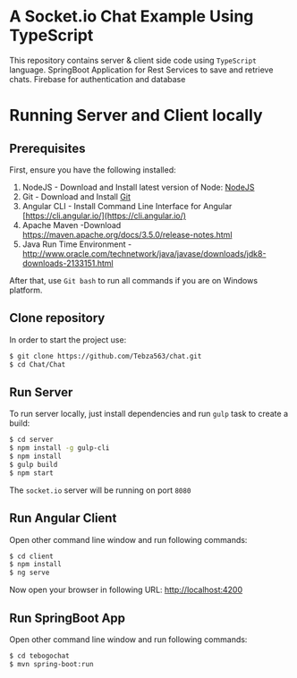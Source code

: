 

A Socket.io Chat Example Using TypeScript
=========================================

This repository contains server & client side code using `TypeScript` language. SpringBoot Application for Rest Services to save and retrieve chats. 
Firebase for authentication and database 


# Running Server and Client locally
## Prerequisites

First, ensure you have the following installed:

1. NodeJS - Download and Install latest version of Node: [NodeJS](https://nodejs.org)
2. Git - Download and Install [Git](https://git-scm.com)
3. Angular CLI - Install Command Line Interface for Angular [https://cli.angular.io/](https://cli.angular.io/)
4. Apache Maven -Download https://maven.apache.org/docs/3.5.0/release-notes.html
5. Java Run Time Environment - http://www.oracle.com/technetwork/java/javase/downloads/jdk8-downloads-2133151.html

After that, use `Git bash` to run all commands if you are on Windows platform.

## Clone repository

In order to start the project use:

```bash
$ git clone https://github.com/Tebza563/chat.git
$ cd Chat/Chat
```

## Run Server

To run server locally, just install dependencies and run `gulp` task to create a build:

```bash
$ cd server
$ npm install -g gulp-cli
$ npm install
$ gulp build
$ npm start
```

The `socket.io` server will be running on port `8080`

## Run Angular Client

Open other command line window and run following commands:

```bash
$ cd client
$ npm install
$ ng serve
```

Now open your browser in following URL: [http://localhost:4200](http://localhost:4200/)

## Run SpringBoot App

Open other command line window and run following commands:

```bash
$ cd tebogochat
$ mvn spring-boot:run
```

